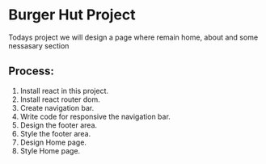 <h1>Burger Hut Project</h1>
<article> Todays project we will design a page where remain home, about and some nessasary section </article>
<h2>Process:</h1>
<ol type="1">
   <li>Install react in this project.</li>
   <li>Install react router dom.</li>
   <li>Create navigation bar.</li>
   <li>Write code for responsive the navigation bar.</li>
   <li>Design the footer area.</li>
   <li>Style the footer area.</li>
   <li>Design Home page.</li>
   <li>Style Home page.</li>
</ol>